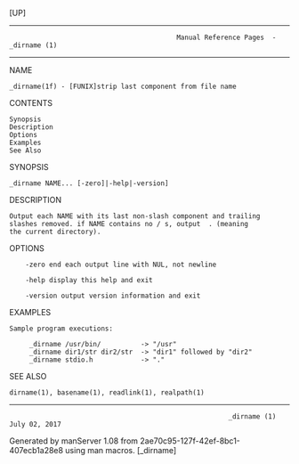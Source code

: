 [UP]

-----------------------------------------------------------------------------------------------------------------------------------
                                              Manual Reference Pages  - _dirname (1)
-----------------------------------------------------------------------------------------------------------------------------------
                                                                 
NAME

    _dirname(1f) - [FUNIX]strip last component from file name

CONTENTS

    Synopsis
    Description
    Options
    Examples
    See Also

SYNOPSIS

    _dirname NAME... [-zero]|-help|-version]

DESCRIPTION

    Output each NAME with its last non-slash component and trailing slashes removed. if NAME contains no / s, output  . (meaning
    the current directory).

OPTIONS

        -zero end each output line with NUL, not newline

        -help display this help and exit

        -version output version information and exit

EXAMPLES

    Sample program executions:

         _dirname /usr/bin/          -> "/usr"
         _dirname dir1/str dir2/str  -> "dir1" followed by "dir2"
         _dirname stdio.h            -> "."



SEE ALSO

    dirname(1), basename(1), readlink(1), realpath(1)

-----------------------------------------------------------------------------------------------------------------------------------

                                                           _dirname (1)                                               July 02, 2017

Generated by manServer 1.08 from 2ae70c95-127f-42ef-8bc1-407ecb1a28e8 using man macros.
                                                            [_dirname]
